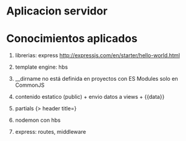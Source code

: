 # Aplicacion servidor


# Conocimientos aplicados

1. librerias: express
http://expressjs.com/en/starter/hello-world.html
2. template engine: hbs
3. __dirname no está definida en proyectos con ES Modules solo en CommonJS

4. contenido estatico (public) + envio datos a views + {{data}}
5. partials {> header title=}
6. nodemon con hbs


7. express: routes, middleware

